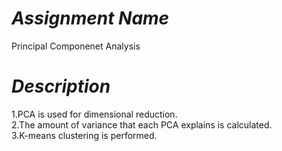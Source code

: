 # *Assignment Name*
Principal Componenet Analysis

# *Description*
1.PCA is used for dimensional reduction.\
2.The amount of variance that each PCA explains is calculated.\
3.K-means clustering is performed.
